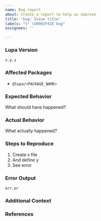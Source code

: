 ```yaml
---
name: Bug report
about: Create a report to help us improve
title: 'bug: Issue title'
labels: "t¹ \U0001F41E bug"
assignees: ''

---
```


### Lupa Version
`x.y.z`

### Affected Packages
<!-- if all packages are affected just use `@ALL`. If unsure which package is having the issue list all the ones you are using. -->
 - `@lupa/<PACKAGE_NAME>`


### Expected Behavior
What should have happened?

### Actual Behavior
What actually happened?

### Steps to Reproduce
<!--
Please list the full steps required to reproduce the issue (yes you can skip the `npm install @lupa/lupa` step) -->

1. Create x file
2. And define y
3. See error

### Error Output
<!--
If the console output indicates an error, please put it in a code block below. Otherwise, feel free to delete this section
-->
```
err.or
```

### Additional Context
<!--
Is there anything atypical about your situation that we should know? For example: is Lupa being used in a new environment than what was available at time of creation?
-->

### References
<!--
Are there any other GitHub issues (open or closed) or Pull Requests that should be linked here? For example:

- #123

-->
